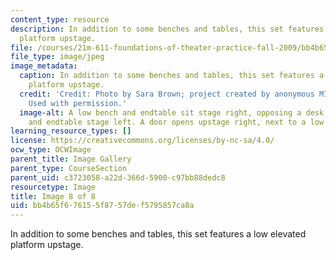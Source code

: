 ```yaml
---
content_type: resource
description: In addition to some benches and tables, this set features a low elevated
  platform upstage.
file: /courses/21m-611-foundations-of-theater-practice-fall-2009/bb4b65f676155f8757def5795857ca8a_IMG_0591.jpg
file_type: image/jpeg
image_metadata:
  caption: In addition to some benches and tables, this set features a low elevated
    platform upstage.
  credit: 'Credit: Photo by Sara Brown; project created by anonymous MIT students.
    Used with permission.'
  image-alt: A low bench and endtable sit stage right, opposing a desk, small bench
    and endtable stage left. A door opens upstage right, next to a low wide riser.
learning_resource_types: []
license: https://creativecommons.org/licenses/by-nc-sa/4.0/
ocw_type: OCWImage
parent_title: Image Gallery
parent_type: CourseSection
parent_uid: c3723058-a22d-366d-5900-c97bb88dedc8
resourcetype: Image
title: Image 8 of 8
uid: bb4b65f6-7615-5f87-57de-f5795857ca8a
---
```

In addition to some benches and tables, this set features a low elevated platform upstage.